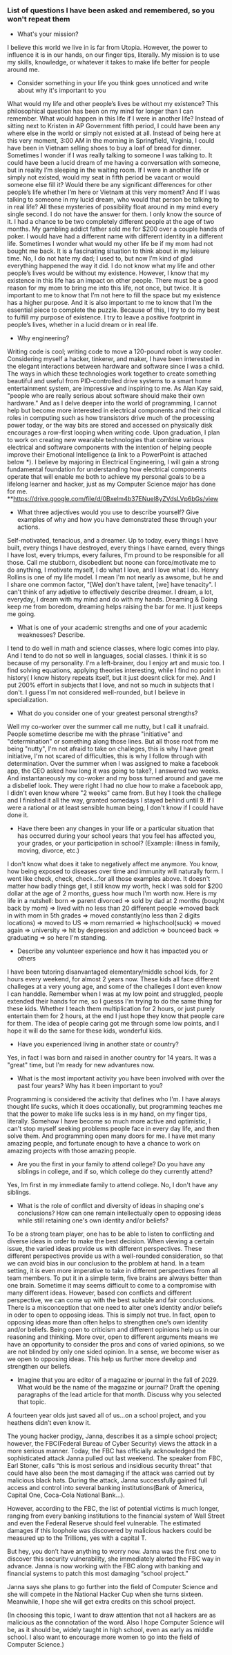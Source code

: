 ### List of questions I have been asked and remembered, so you won't repeat them

+ What's your mission?

I believe this world we live in is far from Utopia. However, the power to influence it is in our hands, on our finger tips, literally. My mission is to use my skills, knowledge, or whatever it takes to make life better for people around me.

+ Consider something in your life you think goes unnoticed and write about why it's important to you

What would my life and other people’s lives be without my existence? This philosophical question has been on my mind for longer than I can remember. What would happen in this life if I were in another life? Instead of sitting next to Kristen in AP Government fifth period, I could have been any where else in the world or simply not existed at all. Instead of being here at this very moment, 3:00 AM in the morning in Springfield, Virginia, I could have been in Vietnam selling shoes to buy a loaf of bread for dinner. Sometimes I wonder if I was really talking to someone I was talking to. It could have been a lucid dream of me having a conversation with someone, but in reality I’m sleeping in the waiting room.
If I were in another life or simply not existed, would my seat in fifth period be vacant or would someone else fill it? Would there be any significant differences for other people’s life whether I’m here or Vietnam at this very moment? And If I was talking to someone in my lucid dream, who would that person be talking to in real life? All these mysteries of possibility float around in my mind every single second. I do not have the answer for them. I only know the source of it.
I had a chance to be two completely different people at the age of two months. My gambling addict father sold me for $200 over a couple hands of poker. I would have had a different name with different identity in a different life. Sometimes I wonder what would my other life be if my mom had not bought me back. It is a fascinating situation to think about in my leisure time. No, I do not hate my dad; I used to, but now I’m kind of glad everything happened the way it did.
I do not know what my life and other people’s lives would be without my existence. However, I know that my existence in this life has an impact on other people. There must be a good reason for my mom to bring me into this life, not once, but twice. It is important to me to know that I’m not here to fill the space but my existence has a higher purpose. And it is also important to me to know that I’m the essential piece to complete the puzzle. Because of this, I try to do my best to fulfill my purpose of existence. I try to leave a positive footprint in people’s lives, whether in a lucid dream or in real life. 

+ Why engineering? 

Writing code is cool; writing code to move a 120-pound robot is way cooler. Considering myself a hacker, tinkerer, and maker, I have been interested in the elegant interactions between hardware and software since I was a child. The ways in which these technologies work together to create something beautiful and useful from PID-controlled drive systems to a smart home entertainment system, are impressive and inspiring to me. As Alan Kay said, "people who are really serious about software should make their own hardware." And as I delve deeper into the world of programming, I cannot help but become more interested in electrical components and their critical roles in computing such as how transistors drive much of the processing power today, or the way bits are stored and accessed on physically disk encourages a row-first looping when writing code.
Upon graduation, I plan to work on creating new wearable technologies that combine various electrical and software components with the intention of helping people improve their Emotional Intelligence (a link to a PowerPoint is attached below *). I believe by majoring in Electrical Engineering, I will gain a strong fundamental foundation for understanding how electrical components operate that will enable me both to achieve my personal goals to be a lifelong learner and hacker, just as my Computer Science major has done for me.
**https://drive.google.com/file/d/0Bxelm4b37ENuel8yZVdsLVp6bGs/view


+ What three adjectives would you use to describe yourself? Give examples of why and how you have demonstrated these through your actions.

Self-motivated, tenacious, and a dreamer. Up to today, every things I have built, every things I have destroyed, every things I have earned, every things I have lost, every triumps, every failures, I'm pround to be responsible for all those. Call me stubborn, disobedient but noone can force/motivate me to do anything, I motivate myself, I do what I love, and I love what I do. Henry Rollins is one of my life model. I mean I'm not nearly as awsome, but he and I share one common factor, "[We] don't have talent, [we] have tenacity". I can't think of any adjetive to effectively describe dreamer. I dream, a lot, everyday, I dream with my mind and do with my hands. Dreaming & Doing keep me from boredom, dreaming helps raising the bar for me. It just keeps me going.

+ What is one of your academic strengths and one of your academic weaknesses? Describe.

I tend to do well in math and science classes, where logic comes into play. And I tend to do not so well in languages, social classes.
I think it is so because of my personality. I'm a left-brainer, dou I enjoy art and music too. I find solving equations, applying theories interesting, while I find no point in history( I know history repeats itself, but it just doesnt click for me). And I put 200% effort in subjects that I love, and not so much in subjects that I don't. I guess I'm not considered well-rounded, but I believe in specialization.

+ What do you consider one of your greatest personal strengths?

Well my co-worker over the summer call me nutty, but I call it unafraid. People sometime describe me with the phrase "initiative" and "determination" or something along those lines. But all those root from me being "nutty", I'm not afraid to take on challeges, this is why I have great initiative, I'm not scared of difficulties, this is why I follow through with determination. Over the summer when I was assigned to make a facebook app, the CEO asked how long it was going to take?, I answered two weeks. And instantaneously my co-woker and my boss turned around and gave me a disbelief look. They were right I had no clue how to make a facebook app, I didn't even know where "2 weeks" came from. But hey I took the challege and I finished it all the way, granted somedays I stayed behind until 9. If I were a rational or at least sensible human being, I don't know if I could have done it.

+ Have there been any changes in your life or a particular situation that has occurred during your school years that you feel has affected you, your grades, or your participation in school? (Example: illness in family, moving, divorce, etc.)

I don't know what does it take to negatively affect me anymore. You know, how being exposed to diseases over time and immunity will naturally form. I went like check, check, check…for all those examples above. It doesn't matter how badly things get, I still know my worth, heck I was sold for $200 dollar at the age of 2 months, guess how much I'm worth now. Here is my life in a nutshell: born => parent divorced => sold by dad at 2 months (bought back by mom) => lived with no less than 20 different people =>moved back in with mom in 5th grades => moved constantly(no less than 2 digits locations) => moved to US => mom remarried => highschool(suck) => moved again => university => hit by depression and addiction => bounceed back =>  graduating => so here I'm standing.

+ Describe any volunteer experience and how it has impacted you or others

I have been tutoring disanvantaged elementary/middle school kids, for 2 hours every weekend, for almost 2 years now. These kids all face different challeges at a very young age, and some of the challeges I dont even know I can handdle. Remember when I was at my low point and struggled, people extended their hands for me, so I guesss I'm trying to do the same thing for these kids. Whether I teach them multiplication for 2 hours, or just purely entertain them for 2 hours, at the end I just hope they know that people care for them. The idea of people caring got me through some low points, and I hope it will do the same for these kids, wonderful kids.

+ Have you experienced living in another state or country?

Yes, in fact I was born and raised in another country for 14 years. It was a "great" time, but I'm ready for new advantures now.

+ What is the most important activity you have been involved with over the past four years? Why has it been important to you?

Programming is considered the activity that defines who I'm. I have always thought life sucks, which it does occationally, but programming teaches me that the power to make life sucks less is in my hand, on my finger tips, literally. Somehow I have become so much more active and optimistic, I can't stop myself seeking problems people face in every day life, and then solve them. And programming open many doors for me. I have met many amazing people, and fortunate enough to have a chance to work on amazing projects with those amazing people.

+ Are you the first in your family to attend college? Do you have any siblings in college, and if so, which college do they currently attend?

Yes, Im first in my immediate family to attend college. No, I don't have any siblings.

+ What is the role of conflict and diversity of ideas in shaping one's conclusions? How can one remain intellectually open to opposing ideas while still retaining one's own identity and/or beliefs?

To be a strong team player, one has to be able to listen to conflicting and diverse ideas in order to make the best decision. When viewing a certain issue, the varied ideas provide us with different perspectives. These different perspectives provide us with a well-rounded consideration, so that we can avoid bias in our conclusion to the problem at hand. In a team setting, it is even more imperative to take in different perspectives from all team members. To put it in a simple term, five brains are always better than one brain. Sometime it may seems difficult to come to a compromise with many different ideas. However, based con conflicts and different perspective, we can come up with the best suitable and fair conclusions. 
There is a misconception that one need to alter one’s identity and/or beliefs in oder to open to opposing ideas. This is simply not true. In fact, open to opposing ideas more than often helps to strengthen one’s own identity and/or beliefs. Being open to criticism and different opinions help us in our reasoning and thinking. More over, open to different arguments means we have an opportunity to consider the pros and cons of varied opinions, so we are not blinded by only one sided opinion. In a sense, we become wiser as we open to opposing ideas. This help us further more develop and strengthen our beliefs.

+ Imagine that you are editor of a magazine or journal in the fall of 2029. What would be the name of the magazine or journal? Draft the opening paragraphs of the lead article for that month. Discuss why you selected that topic.

A fourteen year olds just saved all of us...on a school project, and you heathens didn’t even know it.
 
The young hacker prodigy, Janna, describes it as a simple school project; however, the FBC(Federal Bureau of Cyber Security) views the attack in a more serious manner. Today, the FBC has officially acknowledged the sophisticated attack Janna pulled out last weekend. The speaker from FBC, Earl Stoner, calls “this is most serious and insidious security threat” that could have also been the most damaging if the attack was carried out by malicious black hats. During the attack, Janna successfully gained full access and control into several banking institutions(Bank of America, Capital One, Coca-Cola National Bank...). 

However, according to the FBC, the list of potential victims is much longer, ranging from every banking institutions to the financial system of Wall Street and even the Federal Reserve should feel vulnerable. The estimated damages if this loophole was discovered by malicious hackers could be measured up to the Trillions, yes with a capital T.
 
But hey, you don’t have anything to worry now. Janna was the first one to discover this security vulnerability, she immediately alerted the FBC way in advance. Janna is now working with the FBC along with banking and financial systems to patch this most damaging “school project.”
 
Janna says she plans to go further into the field of Computer Science and she will compete in the National Hacker Cup when she turns sixteen. Meanwhile, I hope she will get extra credits on this school project.
 
(In choosing this topic, I want to draw attention that not all hackers are as malicious as the connotation of the word. Also I hope Computer Science will be, as it should be, widely taught in high school, even as early as middle school. I also want to encourage more women to go into the field of Computer Science.)


